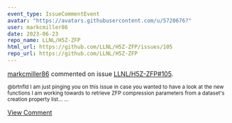 ```yaml
---
event_type: IssueCommentEvent
avatar: "https://avatars.githubusercontent.com/u/5720676?"
user: markcmiller86
date: 2023-06-23
repo_name: LLNL/H5Z-ZFP
html_url: https://github.com/LLNL/H5Z-ZFP/issues/105
repo_url: https://github.com/LLNL/H5Z-ZFP
---
```


<a href='https://github.com/markcmiller86' target='_blank'>markcmiller86</a> commented on issue <a href='https://github.com/LLNL/H5Z-ZFP/issues/105' target='_blank'>LLNL/H5Z-ZFP#105</a>.

<small>@brtnfld I am just pinging you on this issue in case you wanted to have a look at the new functions I am working towards to retrieve ZFP compression parameters from a dataset's creation property list......</small>

<a href='https://github.com/LLNL/H5Z-ZFP/issues/105' target='_blank'>View Comment</a>